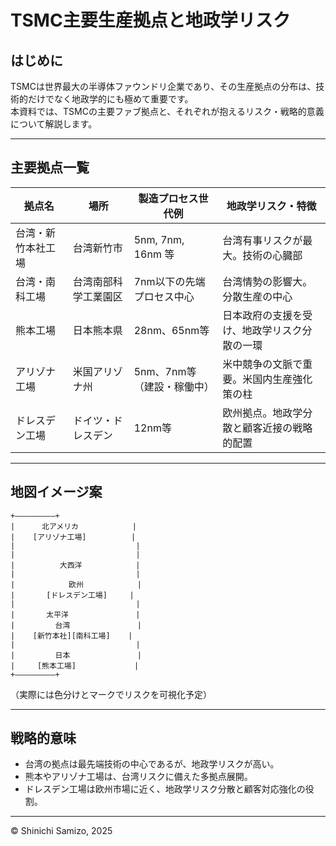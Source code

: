 # TSMC主要生産拠点と地政学リスク

## はじめに

TSMCは世界最大の半導体ファウンドリ企業であり、その生産拠点の分布は、技術的だけでなく地政学的にも極めて重要です。  
本資料では、TSMCの主要ファブ拠点と、それぞれが抱えるリスク・戦略的意義について解説します。

---

## 主要拠点一覧

| 拠点名           | 場所               | 製造プロセス世代例       | 地政学リスク・特徴                          |
|------------------|--------------------|--------------------------|--------------------------------------------|
| 台湾・新竹本社工場 | 台湾新竹市          | 5nm, 7nm, 16nm 等       | 台湾有事リスクが最大。技術の心臓部           |
| 台湾・南科工場     | 台湾南部科学工業園区 | 7nm以下の先端プロセス中心 | 台湾情勢の影響大。分散生産の中心               |
| 熊本工場          | 日本熊本県          | 28nm、65nm等             | 日本政府の支援を受け、地政学リスク分散の一環   |
| アリゾナ工場      | 米国アリゾナ州      | 5nm、7nm等（建設・稼働中）| 米中競争の文脈で重要。米国内生産強化策の柱     |
| ドレスデン工場    | ドイツ・ドレスデン  | 12nm等                   | 欧州拠点。地政学分散と顧客近接の戦略的配置     |

---

## 地図イメージ案
```
+—————————+
|      北アメリカ            |
|    [アリゾナ工場]          |
|                           |
|                           |
|          大西洋            |
|                           |
|            欧州            |
|       [ドレスデン工場]     |
|                           |
|       太平洋               |
|         台湾               |
|    [新竹本社][南科工場]    |
|                           |
|         日本               |
|     [熊本工場]             |
+—————————+
```
（実際には色分けとマークでリスクを可視化予定）

---

## 戦略的意味

- 台湾の拠点は最先端技術の中心であるが、地政学リスクが高い。  
- 熊本やアリゾナ工場は、台湾リスクに備えた多拠点展開。  
- ドレスデン工場は欧州市場に近く、地政学リスク分散と顧客対応強化の役割。

---

© Shinichi Samizo, 2025
